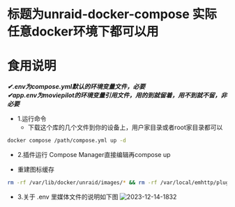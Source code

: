 # 标题为unraid-docker-compose 实际任意docker环境下都可以用
# 食用说明
***✔.env为compose.yml默认的环境变量文件，必要*** \
***✔app.env为moviepilot的环境变量引用文件，用的到就留着，用不到就不留，非必要***
- 1.运行命令
  - 下载这个库的几个文件到你的设备上，用户家目录或者root家目录都可以
```bash
docker compose /path/compose.yml up -d
```
- 2.插件运行 Compose Manager直接编辑再compose up

- 重建图标缓存
```bash
rm -rf /var/lib/docker/unraid/images/* && rm -rf /var/local/emhttp/plugins/dynamix.docker.manager/images/* 
```
- 3.关于 .env 里媒体文件的说明如下图
![2023-12-14-1832](https://github.com/leesonaa/unraid-docker-compose/assets/97571961/e7390d58-8ae9-40ea-8562-f1bb2eb01f8d)

